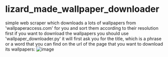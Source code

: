 # lizard_made_wallpaper_downloader
simple web scraper which downloads a lots of wallpapers from 'wallpaperaccess.com' for you and sort them according to their resolution
first if you want to download the wallpapers you should use 'wallpaper_downloader.py'
it will first ask you for the title, which is a phrase or a word that you can find on the url of the page that you want to download its wallpapers:
![image](https://user-images.githubusercontent.com/72849089/113472141-30c1ef80-9476-11eb-92c8-6a2e86193857.png)
